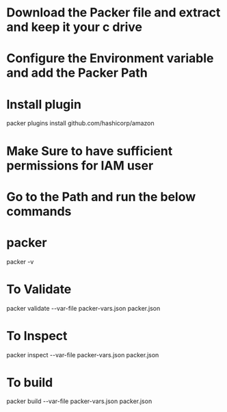 # Download the Packer file and extract and keep it your c drive
# Configure the Environment variable and add the Packer Path
# Install plugin 
packer plugins install github.com/hashicorp/amazon

# Make Sure to have sufficient permissions for IAM user

# Go to the Path and run the below commands

# packer
packer -v

# To Validate
packer validate --var-file packer-vars.json packer.json

# To Inspect
packer inspect --var-file packer-vars.json packer.json

# To build
packer build --var-file packer-vars.json packer.json
